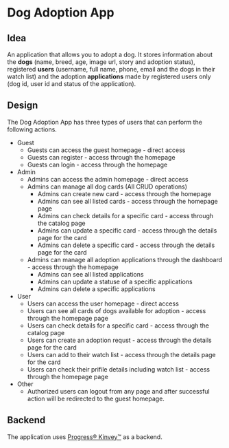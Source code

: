 # Dog Adoption App

## Idea
An application that allows you to adopt a dog. It stores information about the **dogs** (name, breed, age, image url, story and adoption status), registered **users** (username, full name, phone, email and the dogs in their watch list) and the adoption **applications** made by registered users only (dog id, user id and status of the application).

## Design
The Dog Adoption App has three types of users that can perform the following actions.

* Guest
    * Guests can access the guest homepage - direct access
    * Guests can register - access through the homepage
    * Guests can login - access through the homepage
* Admin
    * Admins can access the admin homepage - direct access
    * Admins can manage all dog cards (All CRUD operations)
        * Admins can create new card - access through the homepage
        * Admins can see all listed cards - access through the homepage page
        * Admins can check details for a specific card - access through the catalog page
        * Admins can update a specific card - access through the details page for the card
        * Admins can delete a specific card - access through the details page for the card
    * Admins can manage all adoption applications through the dashboard - access through the homepage
        * Admins can see all listed applications
        * Admins can update a statuse of a specific applications
        * Admins can delete a specific applications
 * User
    * Users can access the user homepage - direct access
    * Users can see all cards of dogs available for adoption - access through the homepage page
    * Users can check details for a specific card - access through the catalog page
    * Users can create an adoption requst - access through the details page for the card
    * Users can add to their watch list - access through the details page for the card
    * Users can check their prifile details including watch list - access through the homepage page
* Other
   * Authorized users can logout from any page and after successful action will be redirected to the guest homepage.
   
## Backend
The application uses [Progress® Kinvey™](https://www.progress.com/kinvey "Progress® Kinvey™") as a backend. 



